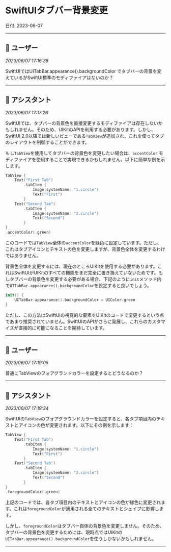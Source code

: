 # SwiftUIタブバー背景変更

日付: 2023-06-07

---

## 👤 ユーザー
*2023/06/07 17:16:38*

SwiftUIではUITabBar.appearance().backgroundColor でタブバーの背景を変えているがSwiftUI標準のモディファイアはないのか？

---

## 🤖 アシスタント
*2023/06/07 17:17:26*

SwiftUIでは、タブバーの背景色を直接変更するモディファイアは存在しないかもしれません。そのため、UIKitのAPIを利用する必要があります。しかし、SwiftUI 2.0以降では新しいビューである`TabView`が追加され、これを使ってタブのレイアウトを制御することができます。

もし`TabView`を使用してタブバーの背景色を変更したい場合は、`accentColor` モディファイアを使用することで実現できるかもしれません。以下に簡単な例を示します。

```swift
TabView {
    Text("First Tab")
        .tabItem {
            Image(systemName: "1.circle")
            Text("First")
        }
    Text("Second Tab")
        .tabItem {
            Image(systemName: "2.circle")
            Text("Second")
        }
}
.accentColor(.green)
```

このコードでは`TabView`全体の`accentColor`を緑色に設定しています。ただし、これはタブアイコンとテキストの色を変更しますが、背景色全体を変更するわけではありません。

背景色全体を変更するには、現在のところUIKitを使用する必要があります。これはSwiftUIがUIKitのすべての機能をまだ完全に置き換えていないためです。もしタブバーの背景色を変更する必要がある場合、下記のように`init`メソッド内で`UITabBar.appearance().backgroundColor`を設定すると良いでしょう。

```swift
init() {
    UITabBar.appearance().backgroundColor = UIColor.green
}
```

ただし、この方法はSwiftUIの視覚的な要素をUIKitのコードで変更するという点であまり推奨されていません。SwiftUIのAPIがさらに発展し、これらのカスタマイズが直接的に可能になることを期待しています。

---

## 👤 ユーザー
*2023/06/07 17:19:05*

普通にTabViewのフォアグランドカラーを設定するとどうなるのか？

---

## 🤖 アシスタント
*2023/06/07 17:19:34*

SwiftUIの`TabView`のフォアグラウンドカラーを設定すると、各タブ項目内のテキストとアイコンの色が変更されます。以下にその例を示します：

```swift
TabView {
    Text("First Tab")
        .tabItem {
            Image(systemName: "1.circle")
            Text("First")
        }
    Text("Second Tab")
        .tabItem {
            Image(systemName: "2.circle")
            Text("Second")
        }
}
.foregroundColor(.green)
```

上記のコードでは、各タブ項目内のテキストとアイコンの色が緑色に変更されます。これは`foregroundColor`が適用される全てのテキストとシェイプに影響します。

しかし、`foregroundColor`はタブバー自体の背景色を変更しません。そのため、タブバーの背景色を変更するためには、現時点ではUIKitの`UITabBar.appearance().backgroundColor`を使うしかないかもしれません。

---
